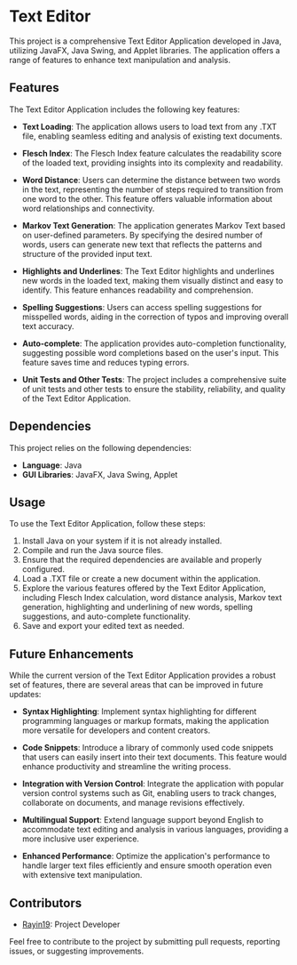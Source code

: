 # Text Editor

This project is a comprehensive Text Editor Application developed in Java, utilizing JavaFX, Java Swing, and Applet libraries. The application offers a range of features to enhance text manipulation and analysis.

## Features

The Text Editor Application includes the following key features:

- **Text Loading**: The application allows users to load text from any .TXT file, enabling seamless editing and analysis of existing text documents.

- **Flesch Index**: The Flesch Index feature calculates the readability score of the loaded text, providing insights into its complexity and readability.

- **Word Distance**: Users can determine the distance between two words in the text, representing the number of steps required to transition from one word to the other. This feature offers valuable information about word relationships and connectivity.

- **Markov Text Generation**: The application generates Markov Text based on user-defined parameters. By specifying the desired number of words, users can generate new text that reflects the patterns and structure of the provided input text.

- **Highlights and Underlines**: The Text Editor highlights and underlines new words in the loaded text, making them visually distinct and easy to identify. This feature enhances readability and comprehension.

- **Spelling Suggestions**: Users can access spelling suggestions for misspelled words, aiding in the correction of typos and improving overall text accuracy.

- **Auto-complete**: The application provides auto-completion functionality, suggesting possible word completions based on the user's input. This feature saves time and reduces typing errors.

- **Unit Tests and Other Tests**: The project includes a comprehensive suite of unit tests and other tests to ensure the stability, reliability, and quality of the Text Editor Application.

## Dependencies

This project relies on the following dependencies:

- **Language**: Java
- **GUI Libraries**: JavaFX, Java Swing, Applet

## Usage

To use the Text Editor Application, follow these steps:

1. Install Java on your system if it is not already installed.
2. Compile and run the Java source files.
3. Ensure that the required dependencies are available and properly configured.
4. Load a .TXT file or create a new document within the application.
5. Explore the various features offered by the Text Editor Application, including Flesch Index calculation, word distance analysis, Markov text generation, highlighting and underlining of new words, spelling suggestions, and auto-complete functionality.
6. Save and export your edited text as needed.

## Future Enhancements

While the current version of the Text Editor Application provides a robust set of features, there are several areas that can be improved in future updates:

- **Syntax Highlighting**: Implement syntax highlighting for different programming languages or markup formats, making the application more versatile for developers and content creators.

- **Code Snippets**: Introduce a library of commonly used code snippets that users can easily insert into their text documents. This feature would enhance productivity and streamline the writing process.

- **Integration with Version Control**: Integrate the application with popular version control systems such as Git, enabling users to track changes, collaborate on documents, and manage revisions effectively.

- **Multilingual Support**: Extend language support beyond English to accommodate text editing and analysis in various languages, providing a more inclusive user experience.

- **Enhanced Performance**: Optimize the application's performance to handle larger text files efficiently and ensure smooth operation even with extensive text manipulation.

## Contributors

- [Rayin19](https://github.com/rayin19): Project Developer

Feel free to contribute to the project by submitting pull requests, reporting issues, or suggesting improvements.
